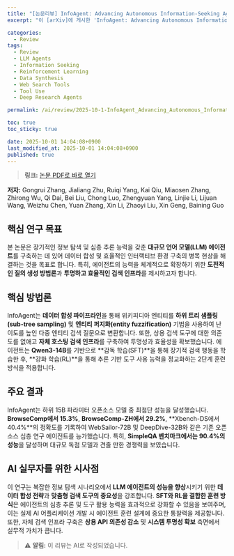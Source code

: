 ```yaml
---
title: "[논문리뷰] InfoAgent: Advancing Autonomous Information-Seeking Agents"
excerpt: "이 [arXiv]에 게시한 'InfoAgent: Advancing Autonomous Information-Seeking Agents' 논문에 대한 자세한 리뷰입니다."

categories:
  - Review
tags:
  - Review
  - LLM Agents
  - Information Seeking
  - Reinforcement Learning
  - Data Synthesis
  - Web Search Tools
  - Tool Use
  - Deep Research Agents

permalink: /ai/review/2025-10-1-InfoAgent_Advancing_Autonomous_Information-Seeking_Agents/

toc: true
toc_sticky: true

date: 2025-10-01 14:04:08+0900
last_modified_at: 2025-10-01 14:04:08+0900
published: true
---
```

> **링크:** [논문 PDF로 바로 열기](https://arxiv.org/abs/2509.25189)

**저자:** Gongrui Zhang, Jialiang Zhu, Ruiqi Yang, Kai Qiu, Miaosen Zhang, Zhirong Wu, Qi Dai, Bei Liu, Chong Luo, Zhengyuan Yang, Linjie Li, Lijuan Wang, Weizhu Chen, Yuan Zhang, Xin Li, Zhaoyi Liu, Xin Geng, Baining Guo



## 핵심 연구 목표
본 논문은 장기적인 정보 탐색 및 심층 추론 능력을 갖춘 **대규모 언어 모델(LLM) 에이전트**를 구축하는 데 있어 데이터 합성 및 효율적인 인터랙티브 환경 구축의 병목 현상을 해결하는 것을 목표로 합니다. 특히, 에이전트의 능력을 체계적으로 확장하기 위한 **도전적인 질의 생성 방법론**과 **투명하고 효율적인 검색 인프라**를 제시하고자 합니다.

## 핵심 방법론
InfoAgent는 **데이터 합성 파이프라인**을 통해 위키피디아 엔티티를 **하위 트리 샘플링(sub-tree sampling)** 및 **엔티티 퍼지화(entity fuzzification)** 기법을 사용하여 난이도를 높인 다중 엔티티 검색 질문으로 변환합니다. 또한, 상용 검색 도구에 대한 의존도를 없애고 **자체 호스팅 검색 인프라**를 구축하여 투명성과 효율성을 확보했습니다. 에이전트는 **Qwen3-14B**를 기반으로 **감독 학습(SFT)**을 통해 장기적 검색 행동을 학습한 후, **강화 학습(RL)**을 통해 추론 기반 도구 사용 능력을 정교화하는 2단계 훈련 방식을 적용합니다.

## 주요 결과
InfoAgent는 하위 15B 파라미터 오픈소스 모델 중 최첨단 성능을 달성했습니다. **BrowseComp에서 15.3%**, **BrowseComp-ZH에서 29.2%**, **Xbench-DS에서 40.4%**의 정확도를 기록하여 WebSailor-72B 및 DeepDive-32B와 같은 기존 오픈소스 심층 연구 에이전트를 능가했습니다. 특히, **SimpleQA 벤치마크에서는 90.4%의 성능**을 달성하며 대규모 독점 모델과 견줄 만한 경쟁력을 보였습니다.

## AI 실무자를 위한 시사점
이 연구는 복잡한 정보 탐색 시나리오에서 **LLM 에이전트의 성능을 향상**시키기 위한 **데이터 합성 전략**과 **맞춤형 검색 도구의 중요성**을 강조합니다. **SFT와 RL을 결합한 훈련 방식**은 에이전트의 심층 추론 및 도구 활용 능력을 효과적으로 강화할 수 있음을 보여주며, 이는 실제 AI 어플리케이션 개발 시 에이전트 훈련 설계에 중요한 통찰력을 제공합니다. 또한, 자체 검색 인프라 구축은 **상용 API 의존성 감소** 및 **시스템 투명성 확보** 측면에서 실무적 가치가 큽니다.

> ⚠️ **알림:** 이 리뷰는 AI로 작성되었습니다.